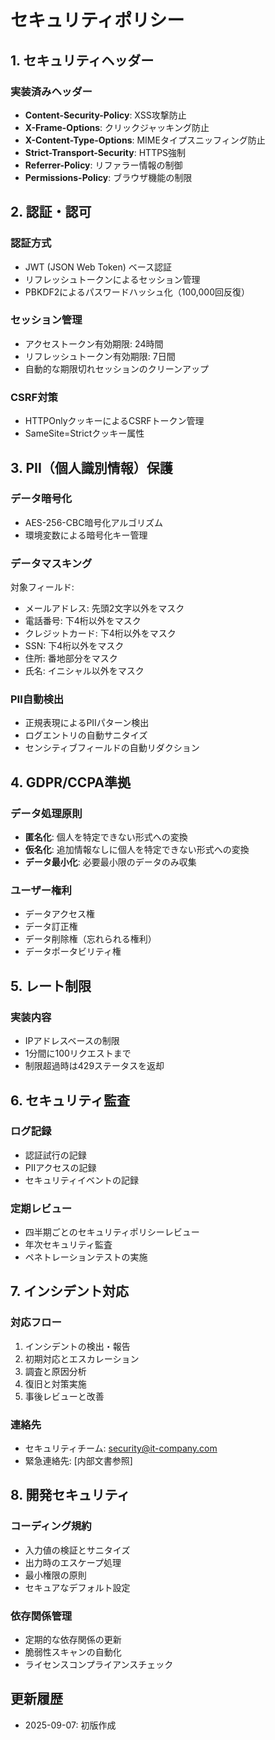 # セキュリティポリシー

## 1. セキュリティヘッダー

### 実装済みヘッダー
- **Content-Security-Policy**: XSS攻撃防止
- **X-Frame-Options**: クリックジャッキング防止
- **X-Content-Type-Options**: MIMEタイプスニッフィング防止
- **Strict-Transport-Security**: HTTPS強制
- **Referrer-Policy**: リファラー情報の制御
- **Permissions-Policy**: ブラウザ機能の制限

## 2. 認証・認可

### 認証方式
- JWT (JSON Web Token) ベース認証
- リフレッシュトークンによるセッション管理
- PBKDF2によるパスワードハッシュ化（100,000回反復）

### セッション管理
- アクセストークン有効期限: 24時間
- リフレッシュトークン有効期限: 7日間
- 自動的な期限切れセッションのクリーンアップ

### CSRF対策
- HTTPOnlyクッキーによるCSRFトークン管理
- SameSite=Strictクッキー属性

## 3. PII（個人識別情報）保護

### データ暗号化
- AES-256-CBC暗号化アルゴリズム
- 環境変数による暗号化キー管理

### データマスキング
対象フィールド:
- メールアドレス: 先頭2文字以外をマスク
- 電話番号: 下4桁以外をマスク
- クレジットカード: 下4桁以外をマスク
- SSN: 下4桁以外をマスク
- 住所: 番地部分をマスク
- 氏名: イニシャル以外をマスク

### PII自動検出
- 正規表現によるPIIパターン検出
- ログエントリの自動サニタイズ
- センシティブフィールドの自動リダクション

## 4. GDPR/CCPA準拠

### データ処理原則
- **匿名化**: 個人を特定できない形式への変換
- **仮名化**: 追加情報なしに個人を特定できない形式への変換
- **データ最小化**: 必要最小限のデータのみ収集

### ユーザー権利
- データアクセス権
- データ訂正権
- データ削除権（忘れられる権利）
- データポータビリティ権

## 5. レート制限

### 実装内容
- IPアドレスベースの制限
- 1分間に100リクエストまで
- 制限超過時は429ステータスを返却

## 6. セキュリティ監査

### ログ記録
- 認証試行の記録
- PIIアクセスの記録
- セキュリティイベントの記録

### 定期レビュー
- 四半期ごとのセキュリティポリシーレビュー
- 年次セキュリティ監査
- ペネトレーションテストの実施

## 7. インシデント対応

### 対応フロー
1. インシデントの検出・報告
2. 初期対応とエスカレーション
3. 調査と原因分析
4. 復旧と対策実施
5. 事後レビューと改善

### 連絡先
- セキュリティチーム: security@it-company.com
- 緊急連絡先: [内部文書参照]

## 8. 開発セキュリティ

### コーディング規約
- 入力値の検証とサニタイズ
- 出力時のエスケープ処理
- 最小権限の原則
- セキュアなデフォルト設定

### 依存関係管理
- 定期的な依存関係の更新
- 脆弱性スキャンの自動化
- ライセンスコンプライアンスチェック

## 更新履歴
- 2025-09-07: 初版作成